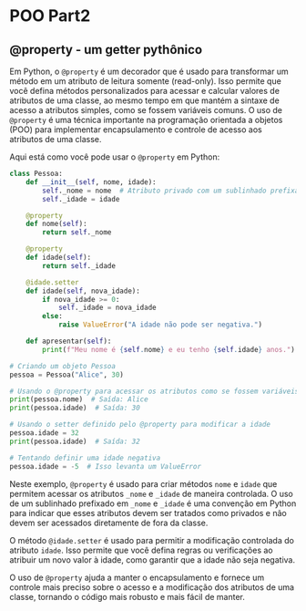 # POO Part2

## @property - um getter pythônico

Em Python, o `@property` é um decorador que é usado para transformar um método em um atributo de leitura somente (read-only). Isso permite que você defina métodos personalizados para acessar e calcular valores de atributos de uma classe, ao mesmo tempo em que mantém a sintaxe de acesso a atributos simples, como se fossem variáveis comuns. O uso de `@property` é uma técnica importante na programação orientada a objetos (POO) para implementar encapsulamento e controle de acesso aos atributos de uma classe.

Aqui está como você pode usar o `@property` em Python:

```python
class Pessoa:
    def __init__(self, nome, idade):
        self._nome = nome  # Atributo privado com um sublinhado prefixado por convenção
        self._idade = idade

    @property
    def nome(self):
        return self._nome

    @property
    def idade(self):
        return self._idade

    @idade.setter
    def idade(self, nova_idade):
        if nova_idade >= 0:
            self._idade = nova_idade
        else:
            raise ValueError("A idade não pode ser negativa.")

    def apresentar(self):
        print(f"Meu nome é {self.nome} e eu tenho {self.idade} anos.")

# Criando um objeto Pessoa
pessoa = Pessoa("Alice", 30)

# Usando o @property para acessar os atributos como se fossem variáveis
print(pessoa.nome)  # Saída: Alice
print(pessoa.idade)  # Saída: 30

# Usando o setter definido pelo @property para modificar a idade
pessoa.idade = 32
print(pessoa.idade)  # Saída: 32

# Tentando definir uma idade negativa
pessoa.idade = -5  # Isso levanta um ValueError
```

Neste exemplo, `@property` é usado para criar métodos `nome` e `idade` que permitem acessar os atributos `_nome` e `_idade` de maneira controlada. O uso de um sublinhado prefixado em `_nome` e `_idade` é uma convenção em Python para indicar que esses atributos devem ser tratados como privados e não devem ser acessados diretamente de fora da classe.

O método `@idade.setter` é usado para permitir a modificação controlada do atributo `idade`. Isso permite que você defina regras ou verificações ao atribuir um novo valor à idade, como garantir que a idade não seja negativa.

O uso de `@property` ajuda a manter o encapsulamento e fornece um controle mais preciso sobre o acesso e a modificação dos atributos de uma classe, tornando o código mais robusto e mais fácil de manter.

